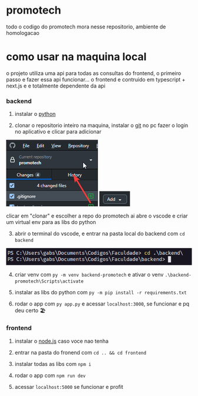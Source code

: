 # promotech

todo o codigo do promotech mora nesse repositorio, ambiente de homologacao

# como usar na maquina local

o projeto utiliza uma api para todas as consultas do frontend, o primeiro passo e fazer essa api funcionar...
o frontend e contruido em typescript + next.js e e totalmente dependente da api

### backend
1. instalar o [python](https://www.python.org/downloads/)

2. clonar o repositorio inteiro na maquina, instalar o [git](https://desktop.github.com/download/) no pc
fazer o login no aplicativo e clicar para adicionar

![Imagem Tutorial](/imagens/1.png)
![Imagem Tutorial 2](/imagens/2.png)

clicar em "clonar" e escolher a repo do promotech
ai abre o vscode e criar um virtual env para as libs do python

3. abrir o terminal do vscode, e entrar na pasta local do backend com ```cd backend``` 

![Imagem Tutorial 2](/imagens/3.png)

4. criar venv com ```py -m venv backend-promotech``` e ativar o venv ```.\backend-promotech\Scripts\activate```

5. instalar as libs do python com ```py -m pip install -r requirements.txt```

6. rodar o app com ```py app.py``` e acessar ```localhost:3000```, se funcionar e pq deu certo 🏖️

### frontend

1. instalar o [node.js](https://nodejs.org/en) caso voce nao tenha

2. entrar na pasta do fronend com ```cd .. && cd frontend```

3. instalar todas as libs com ```npm i```

4. rodar o app com ```npm run dev```

5. acessar ```localhost:5000``` se funcionar e profit
